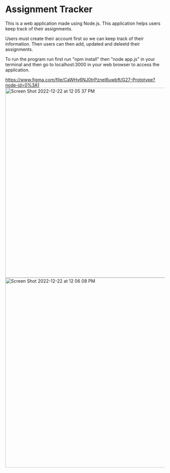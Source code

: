 # Assignment Tracker

This is a web application made using Node.js. This application helps users keep track of their assignments.

Users must create their account first so we can keep track of their information. Then users can then add, updated and deleetd their assignments.

To run the program run first run "npm install" then "node app.js" in your terminal and then go to localhost:3000 in your web browser to access the application.


https://www.figma.com/file/CaWHy6NJ0trPznel6uwbft/G27-Prototype?node-id=0%3A1
<img width="600" alt="Screen Shot 2022-12-22 at 12 05 37 PM" src="https://user-images.githubusercontent.com/84790796/209198674-b686ad51-90d3-4d5e-9a28-0f4b7a168d8d.png">
<img width="600" alt="Screen Shot 2022-12-22 at 12 06 08 PM" src="https://user-images.githubusercontent.com/84790796/209198699-7f75e3ea-5df3-4ec0-92dd-447741da0562.png">

